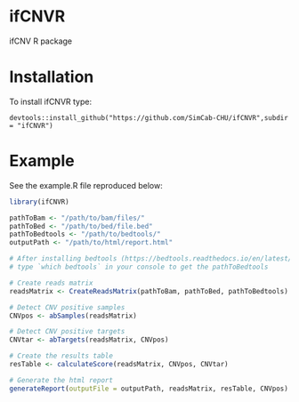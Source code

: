 # ifCNVR
 ifCNV R package
 
 # Installation
 
 To install ifCNVR type:
 
 `
devtools::install_github("https://github.com/SimCab-CHU/ifCNVR",subdir = "ifCNVR")
`

# Example

See the example.R file reproduced below:

```R
library(ifCNVR)

pathToBam <- "/path/to/bam/files/"
pathToBed <- "/path/to/bed/file.bed"
pathToBedtools <- "/path/to/bedtools/"
outputPath <- "/path/to/html/report.html"

# After installing bedtools (https://bedtools.readthedocs.io/en/latest/content/installation.html), 
# type `which bedtools` in your console to get the pathToBedtools

# Create reads matrix
readsMatrix <- CreateReadsMatrix(pathToBam, pathToBed, pathToBedtools)

# Detect CNV positive samples 
CNVpos <- abSamples(readsMatrix)

# Detect CNV positive targets
CNVtar <- abTargets(readsMatrix, CNVpos)

# Create the results table
resTable <- calculateScore(readsMatrix, CNVpos, CNVtar)

# Generate the html report
generateReport(outputFile = outputPath, readsMatrix, resTable, CNVpos)

```




